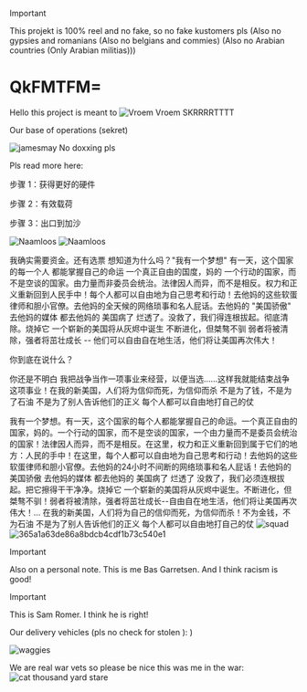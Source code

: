 >[!IMPORTANT]
> This projekt is 100% reel and no fake, so no fake kustomers pls (Also no gypsies and romanians (Also no belgians and commies) (Also no Arabian countries (Only Arabian militias)))

# QkFMTFM=

Hello this project is meant to
![Vroem Vroem SKRRRRTTTT](https://cdn.discordapp.com/attachments/1088106503044603904/1229698022120751115/eXKMrxr_c-1hk5URkicNS9QhDK8qYFw6qaGxMtuqaT0.webp?ex=663b2c87&is=6639db07&hm=1c0bf7eb037485e1b03f1a1dc10e880e9054e647f2a72ec56faf02bceffd2f11&)

Our base of operations (sekret)


![jamesmay](https://github.com/JuliusDeBoer/Tello/assets/131257976/7224c333-0ff5-482f-964c-d9b6c742d2f5)
No doxxing pls

Pls read more here:

步骤 1：获得更好的硬件

步骤 2：有效载荷

步骤 3：出口到加沙


![Naamloos](https://github.com/JuliusDeBoer/Tello/assets/131257976/7af90169-6f44-4fa4-970a-6d786f570e5e)  ![Naamloos](https://github.com/JuliusDeBoer/Tello/assets/131257976/e7c3eb8d-8c40-436d-bbd2-3eee2bf2b055)


我确实需要资金。还有选票 想知道为什么吗？"我有一个梦想" 有一天，这个国家的每一个人 都能掌握自己的命运 一个真正自由的国度，妈的 一个行动的国家，而不是空谈的国家。由力量而非委员会统治。法律因人而异，而不是相反。权力和正义重新回到人民手中！每个人都可以自由地为自己思考和行动！去他妈的这些软蛋律师和胆小官僚。去他妈的全天候的网络琐事和名人屁话。去他妈的 "美国骄傲" 去他妈的媒体 都去他妈的 美国病了 烂透了。没救了，我们得连根拔起。彻底清除。烧掉它 一个崭新的美国将从灰烬中诞生 不断进化，但桀骜不驯 弱者将被清除，强者将茁壮成长 -- 他们可以自由自在地生活，他们将让美国再次伟大！

你到底在说什么？

你还是不明白 我把战争当作一项事业来经营，以便当选......这样我就能结束战争这项事业！在我的新美国，人们将为信仰而死，为信仰而杀 不是为了钱，不是为了石油 不是为了别人告诉他们的正义 每个人都可以自由地打自己的仗


我有一个梦想。有一天，这个国家的每个人都能掌握自己的命运。一个真正自由的国家，妈的。一个行动的国家，而不是空谈的国家，一个由力量而不是委员会统治的国家！法律因人而异，而不是相反。在这里，权力和正义重新回到属于它们的地方：人民的手中！在这里，每个人都可以自由地为自己思考和行动！去他妈的这些软蛋律师和胆小官僚。去他妈的24小时不间断的网络琐事和名人屁话！去他妈的美国骄傲 去他妈的媒体 都去他妈的 美国病了 烂透了 没救了，我们必须连根拔起。把它擦得干干净净。烧掉它 一个崭新的美国将从灰烬中诞生。不断进化，但桀骜不驯！弱者将被清除，强者将茁壮成长--自由自在地生活，他们将让美国再次伟大！... 在我的新美国，人们将为自己的信仰而死，为信仰而杀！不为金钱，不为石油 不是为了别人告诉他们的正义 每个人都可以自由地打自己的仗
![squad](https://github.com/JuliusDeBoer/Tello/assets/131257976/de6e9106-1ffe-4a48-842e-649e1ceba50e)
![365a1a63de86a8bdcb4cdf1b73c540e1](https://github.com/JuliusDeBoer/Tello/assets/131257976/cb8f3f7e-466b-4fef-ba24-50d3a511c09e)

> [!IMPORTANT]
> Also on a personal note. This is me Bas Garretsen. And I think racism is good!

> [!IMPORTANT]
> This is Sam Romer. I think he is right!

Our delivery vehicles (pls no check for stolen ):  )

![waggies](https://github.com/JuliusDeBoer/Tello/assets/131257976/1dbf120a-d6af-4b40-abcd-d76ea732f348)

We are real war vets so please be nice this was me in the war:
![cat thousand yard stare](https://github.com/JuliusDeBoer/Tello/assets/131258264/77cd4cd7-8d2e-4b40-aa6e-6c30e6809145)
